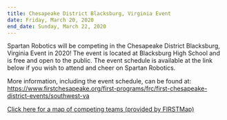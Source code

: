 ```yaml
---
title: Chesapeake District Blacksburg, Virginia Event
date: Friday, March 20, 2020
end_date: Sunday, March 22, 2020
---
```


Spartan Robotics will be competing in the Chesapeake District Blacksburg, Virginia Event in 2020!
The event is located at Blacksburg High School and is free and open to the public. The
event schedule is available at the link below if you wish to attend and cheer on Spartan Robotics.

More information, including the event schedule, can be found at:
<a class="link breakall" target="_blank" href="https://www.firstchesapeake.org/first-programs/frc/first-chesapeake-district-events/southwest-va">
  https://www.firstchesapeake.org/first-programs/frc/first-chesapeake-district-events/southwest-va
</a>

<a class="link breakall" target="_blank" href="https://firstmap.github.io/?filter=e-2020vabla&lat=37.91477767775685&lng=-79.19831028162514&zoom=7">
  Click here for a map of competing teams (provided by FIRSTMap)
</a>